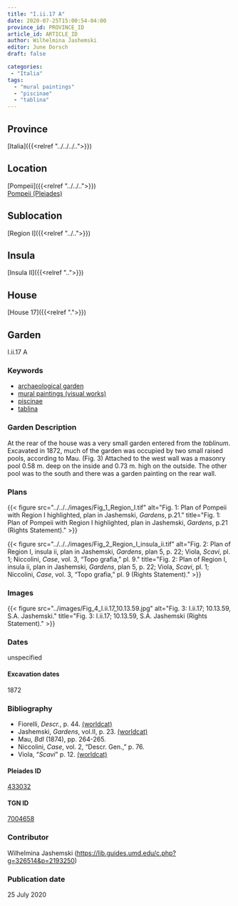 ```yaml
---
title: "I.ii.17 A"
date: 2020-07-25T15:00:54-04:00
province_id: PROVINCE_ID
article_id: ARTICLE_ID
author: Wilhelmina Jashemski
editor: June Dorsch
draft: false

categories:
 - "Italia"
tags:
  - "mural paintings"
  - "piscinae"
  - "tablina"
---
```


## Province

[Italia]({{<relref "../../../..">}})

<!--### Province Description-->

<!-- DESCRIPTION -->


## Location

[Pompeii]({{<relref "../../..">}}) \
[Pompeii (Pleiades)](https://pleiades.stoa.org/places/433032)

<!--### Location Description-->

<!-- LEAVE THIS BLANK FOR NOW -->

## Sublocation

[Region I]({{<relref "../..">}})

<!--### Sublocation Description-->

<!-- DESCRIPTION -->

## Insula

[Insula II]({{<relref "..">}})

## House

[House 17]({{<relref ".">}})

## Garden

I.ii.17 A

### Keywords

- [archaeological garden](#)
- [mural paintings (visual works)](http://vocab.getty.edu/page/aat/300033644)
- [piscinae]( http://vocab.getty.edu/page/aat/300375619)
- [tablina](http://vocab.getty.edu/page/aat/300004180)

### Garden Description

At the rear of the house was a very small garden entered from the *tablinum*. Excavated in 1872, much of the garden was occupied by two small raised pools, according to Mau. (Fig. 3) Attached to the west wall was a masonry pool 0.58 m. deep on the inside and 0.73 m. high on the outside. The other pool was to the south and there was a garden painting on the rear wall.

<!--### Maps-->

<!--
OLD WAY (DO NOT USE)
![alt_text](../../images/image_name.ext)
*CAPTION*

NEW WAY ↓↓↓↓
{{< figure src="../../images/image_name.ext" alt="ALT_TEXT" title="CAPTION" >}}
-->

### Plans

{{< figure src="../../../images/Fig_1_Region_I.tif" alt="Fig. 1: Plan of Pompeii with Region I highlighted, plan in Jashemski, *Gardens*, p.21." title="Fig. 1: Plan of Pompeii with Region I highlighted, plan in Jashemski, *Gardens*, p.21 (Rights Statement)." >}}

{{< figure src="../../../images/Fig_2_Region_I_insula_ii.tif" alt="Fig. 2: Plan of Region I, insula ii, plan in Jashemski, *Gardens*, plan 5, p. 22; Viola, *Scavi*, pl. 1; Niccolini, *Case*, vol. 3, “Topo grafia,” pl. 9." title="Fig. 2: Plan of Region I, insula ii, plan in Jashemski, *Gardens*, plan 5, p. 22; Viola, *Scavi*, pl. 1; Niccolini, *Case*, vol. 3, “Topo grafia,” pl. 9 (Rights Statement)." >}}

### Images

{{< figure src="../images/Fig_4_I.ii.17_10.13.59.jpg" alt="Fig. 3: I.ii.17; 10.13.59, S.A. Jashemski." title="Fig. 3: I.ii.17; 10.13.59, S.A. Jashemski (Rights Statement)." >}}

### Dates

unspecified

#### Excavation dates

1872

### Bibliography

* Fiorelli, *Descr.*, p. 44. [(worldcat)](http://www.worldcat.org/oclc/908272023)
* Jashemski, *Gardens*, vol.II, p. 23. [(worldcat)](http://www.worldcat.org/oclc/921816405)
* Mau, *BdI* (1874), pp. 264-265.
* Niccolini, *Case*, vol. 2, “Descr. Gen.,” p. 76.
* Viola, “*Scavi*” p. 12. [(worldcat)](http://www.worldcat.org/oclc/715087975)

<!--#### Periodo ID-->

<!-- [PERIODO_ID](https://pleiades.stoa.org/places/PLEIADES_ID) -->

#### Pleiades ID

[433032](https://pleiades.stoa.org/places/433032)

#### TGN ID

[7004658](http://vocab.getty.edu/page/tgn/7004658)

### Contributor

Wilhelmina Jashemski (https://lib.guides.umd.edu/c.php?g=326514&p=2193250)

### Publication date

25 July 2020

<!--### Related articles-->

<!-- Links to other related articles. Leave blank for now -->
